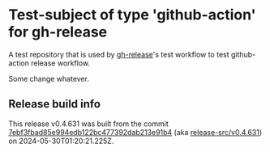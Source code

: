 # Test-subject of type 'github-action' for gh-release

A test repository that is used by [gh-release](https://github.com/kattecon/gh-release)'s test workflow to test github-action release workflow.

Some change whatever.


## Release build info

This release v0.4.631 was built from the commit [7ebf3fbad85e994edb122bc477392dab213e91b4](https://github.com/kattecon/gh-release-test-ga/tree/7ebf3fbad85e994edb122bc477392dab213e91b4) (aka [release-src/v0.4.631](https://github.com/kattecon/gh-release-test-ga/tree/release-src/v0.4.631)) on 2024-05-30T01:20:21.225Z.
        